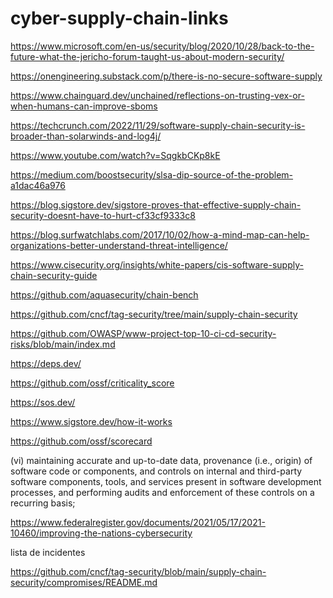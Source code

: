 # cyber-supply-chain-links

https://www.microsoft.com/en-us/security/blog/2020/10/28/back-to-the-future-what-the-jericho-forum-taught-us-about-modern-security/

https://onengineering.substack.com/p/there-is-no-secure-software-supply

https://www.chainguard.dev/unchained/reflections-on-trusting-vex-or-when-humans-can-improve-sboms

https://techcrunch.com/2022/11/29/software-supply-chain-security-is-broader-than-solarwinds-and-log4j/

https://www.youtube.com/watch?v=SqgkbCKp8kE

https://medium.com/boostsecurity/slsa-dip-source-of-the-problem-a1dac46a976

https://blog.sigstore.dev/sigstore-proves-that-effective-supply-chain-security-doesnt-have-to-hurt-cf33cf9333c8

https://blog.surfwatchlabs.com/2017/10/02/how-a-mind-map-can-help-organizations-better-understand-threat-intelligence/

https://www.cisecurity.org/insights/white-papers/cis-software-supply-chain-security-guide

https://github.com/aquasecurity/chain-bench

https://github.com/cncf/tag-security/tree/main/supply-chain-security

https://github.com/OWASP/www-project-top-10-ci-cd-security-risks/blob/main/index.md

https://deps.dev/

https://github.com/ossf/criticality_score

https://sos.dev/

https://www.sigstore.dev/how-it-works

https://github.com/ossf/scorecard

(vi) maintaining accurate and up-to-date data, provenance (i.e., origin) of software code or components, and controls on internal and third-party software components, tools, and services present in software development processes, and performing audits and enforcement of these controls on a recurring basis;

https://www.federalregister.gov/documents/2021/05/17/2021-10460/improving-the-nations-cybersecurity

lista de incidentes

https://github.com/cncf/tag-security/blob/main/supply-chain-security/compromises/README.md

